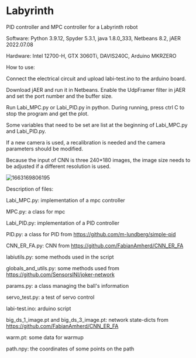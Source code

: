 # Labyrinth
PID controller and MPC controller for a Labyrinth robot

Software: Python 3.9.12, Spyder 5.3.1, java 1.8.0_333, Netbeans 8.2, jAER 2022.07.08

Hardware: Intel 12700-H, GTX 3060Ti, DAVIS240C, Arduino MKRZERO



How to use:

Connect the electrical circuit and upload labi-test.ino to the arduino board.

Download jAER and run it in Netbeans. Enable the UdpFramer filter in jAER and set the port number and the buffer size.   

Run Labi_MPC.py or Labi_PID.py in python. During running, press ctrl C to stop the program and get the plot.

Some variables that need to be set are list at the beginning of Labi_MPC.py and Labi_PID.py. 

If a new camera is used, a recalibration is needed and the camera parameters should be modified.

Because the input of CNN is three 240*180 images, the image size needs to be adjusted if a different resolution is used. 


![1663169806195](https://user-images.githubusercontent.com/39051034/190199460-be2bd4d7-7538-4db8-8d43-c49f8973d777.jpg)


Description of files:

Labi_MPC.py: implementation of a mpc controller

MPC.py: a class for mpc

Labi_PID.py: implementation of a PID controller

PID.py: a class for PID from https://github.com/m-lundberg/simple-pid

CNN_ER_FA.py: CNN from https://github.com/FabianAmherd/CNN_ER_FA

labiutils.py: some methods used in the script

globals_and_utils.py: some methods used from https://github.com/SensorsINI/joker-network

params.py: a class managing the ball's information

servo_test.py: a test of servo control

labi-test.ino: arduino script

big_ds_1_image.pt and big_ds_3_image.pt: network state-dicts from https://github.com/FabianAmherd/CNN_ER_FA

warm.pt: some data for warmup

path.npy: the coordinates of some points on the path
